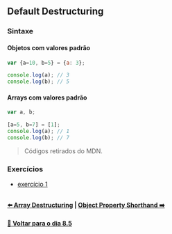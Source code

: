## Default Destructuring

### Sintaxe
#### Objetos com valores padrão
~~~javascript
var {a=10, b=5} = {a: 3};

console.log(a); // 3
console.log(b); // 5
~~~

#### Arrays com valores padrão
~~~javascript
var a, b;

[a=5, b=7] = [1];
console.log(a); // 1
console.log(b); // 7
~~~
> Códigos retirados do MDN.

### Exercícios
- [exercício 1](https://github.com/nnnnadia/trybe-exercicios/commit/fb9fe60106cb1a3659b8bd8b72a920bc6e1aa85c)

##

#### [:arrow_left: Array Destructuring](./array-destructuring.md#array-destructuring) | [Object Property Shorthand :arrow_right:](./object-property-shorthand.md#object-property-shorthand)

#### [:date: Voltar para o dia 8.5](../README.md#javascript-es6---spread-operator-parâmetro-rest-destructuring-e-mais)
